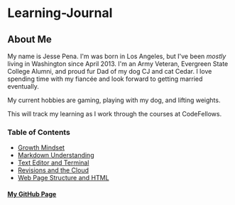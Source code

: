 # Learning-Journal

## About Me
My name is Jesse Pena.  I'm was born in Los Angeles, but I've been *mostly* living in Washington since April 2013. I'm an Army Veteran, Evergreen State College Alumni, and proud fur Dad of my dog CJ and cat Cedar. I love spending time with my fiancée and look forward to getting married eventually.

My current hobbies are gaming, playing with my dog, and lifting weights.

This will track my learning as I work through the courses at CodeFellows.

### **Table of Contents**

* [Growth Mindset](https://jpchato.github.io/learning-journal/growthmindset)
* [Markdown Understanding](https://jpchato.github.io/learning-journal/markdown)
* [Text Editor and Terminal](https://jpchato.github.io/learning-journal/texteditor)
* [Revisions and the Cloud](https://jpchato.github.io/learning-journal/revisionsandthecloud)
* [Web Page Structure and HTML](https://jpchato.github.io/learning-journal/structurewebpageswithhtml)

#### [My GitHub Page](https://github.com/jpchato)


